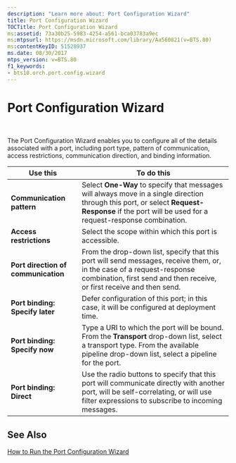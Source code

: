 ```yaml
---
description: "Learn more about: Port Configuration Wizard"
title: Port Configuration Wizard
TOCTitle: Port Configuration Wizard
ms:assetid: 73a30b25-5983-4254-a561-bca03783a9ec
ms:mtpsurl: https://msdn.microsoft.com/library/Aa560821(v=BTS.80)
ms:contentKeyID: 51528937
ms.date: 08/30/2017
mtps_version: v=BTS.80
f1_keywords:
- bts10.orch.port.config.wizard
---
```


# Port Configuration Wizard

 

The Port Configuration Wizard enables you to configure all of the details associated with a port, including port type, pattern of communication, access restrictions, communication direction, and binding information.

<table>
<thead>
<tr class="header">
<th>Use this</th>
<th>To do this</th>
</tr>
</thead>
<tbody>
<tr class="odd">
<td><strong>Communication pattern</strong></td>
<td>Select <strong>One-Way</strong> to specify that messages will always move in a single direction through this port, or select <strong>Request-Response</strong> if the port will be used for a request-response combination.</td>
</tr>
<tr class="even">
<td><strong>Access restrictions</strong></td>
<td>Select the scope within which this port is accessible.</td>
</tr>
<tr class="odd">
<td><strong>Port direction of communication</strong></td>
<td>From the drop-down list, specify that this port will send messages, receive them, or, in the case of a request-response combination, first send and then receive, or first receive and then send.</td>
</tr>
<tr class="even">
<td><strong>Port binding: Specify later</strong></td>
<td>Defer configuration of this port; in this case, it will be configured at deployment time.</td>
</tr>
<tr class="odd">
<td><strong>Port binding: Specify now</strong></td>
<td>Type a URI to which the port will be bound. From the <strong>Transport</strong> drop-down list, select a transport type. From the available pipeline drop-down list, select a pipeline for the port.</td>
</tr>
<tr class="even">
<td><strong>Port binding: Direct</strong></td>
<td>Use the radio buttons to specify that this port will communicate directly with another port, will be self-correlating, or will use filter expressions to subscribe to incoming messages.</td>
</tr>
</tbody>
</table>


## See Also

[How to Run the Port Configuration Wizard](https://msdn.microsoft.com/library/aa561061\(v=bts.80\))

